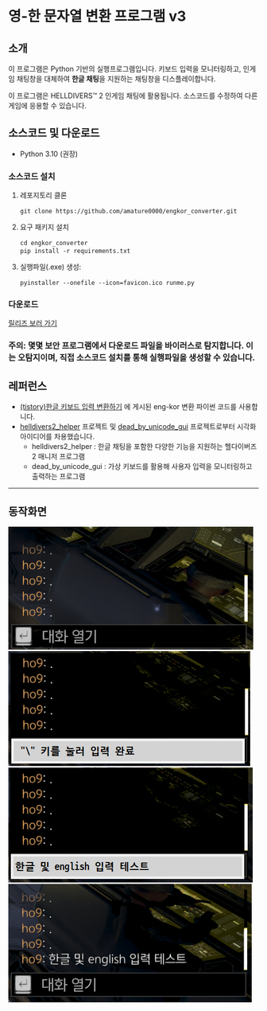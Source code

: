# 영-한 문자열 변환 프로그램 v3
## 소개
이 프로그램은 Python 기반의 실행프로그램입니다. 키보드 입력을 모니터링하고, 인게임 채팅창을 대체하여 **한글 채팅**을 지원하는 채팅창을 디스플레이합니다.

이 프로그램은 HELLDIVERS™ 2 인게임 채팅에 활용됩니다. 소스코드를 수정하여 다른 게임에 응용할 수 있습니다.

## 소스코드 및 다운로드
- Python 3.10 (권장)
### 소스코드 설치
1. 레포지토리 클론
    ```
    git clone https://github.com/amature0000/engkor_converter.git
    ```
2. 요구 패키지 설치
    ```
    cd engkor_converter
    pip install -r requirements.txt
    ```
3. 실행파일(.exe) 생성:
    ```
    pyinstaller --onefile --icon=favicon.ico runme.py
    ```
    

### 다운로드
[릴리즈 보러 가기](https://github.com/amature0000/engkor_converter/releases)
### 주의: 몇몇 보안 프로그램에서 다운로드 파일을 바이러스로 탐지합니다. 이는 오탐지이며, 직접 소스코드 설치를 통해 실행파일을 생성할 수 있습니다.

## 레퍼런스
- [(tistory)한글 키보드 입력 변환하기](https://mizykk.tistory.com/115) 에 게시된 eng-kor 변환 파이썬 코드를 사용합니다.
- [helldivers2_helper](https://github.com/rubystarashe/helldivers2_helper) 프로젝트 및 [dead_by_unicode_gui](https://github.com/Codex-in-somnio/dead_by_unicode_gui) 프로젝트로부터 시각화 아이디어를 차용했습니다.
  - helldivers2_helper : 한글 채팅을 포함한 다양한 기능을 지원하는 헬다이버즈2 매니저 프로그램
  - dead_by_unicode_gui : 가상 키보드를 활용해 사용자 입력을 모니터링하고 출력하는 프로그램

<hr>

## 동작화면

![img](for_readme/1.png)
![img](for_readme/2.png)
![img](for_readme/3.png)
![img](for_readme/4.png)

